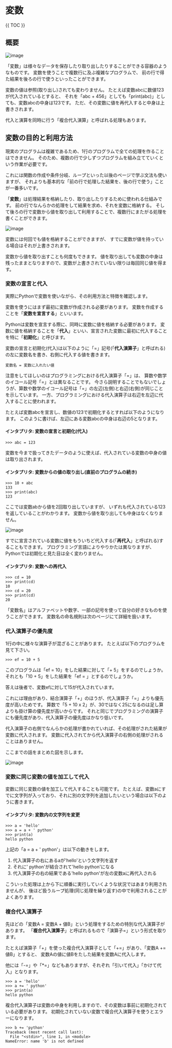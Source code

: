 # 変数

{{ TOC }}

## 概要

![image](./0040_image/03.png)

「変数」は様々なデータを保存したり取り出したりすることができる容器のようなものです。
変数を使うことで複数行に及ぶ複雑なプログラムで、
前の行で得た結果を後ろの行で使うといったことができます。

変数の値は参照(取り出し)されても変わりません。
たとえば変数abcに数値123が代入されているとすると、
それを「abc + 456」としても「print(abc)」としても、変数abcの中身は123です。
ただ、その変数に値を再代入すると中身は上書きされます。

代入と演算を同時に行う「複合代入演算」と呼ばれる処理もあります。

## 変数の目的と利用方法

現実のプログラムは複雑であるため、1行のプログラムで全ての処理を作ることはできません。
そのため、複数の行で少しずつプログラムを組み立てていくという作業が必要です。

これには関数の作成や条件分岐、ループといった以後のページで学ぶ文法も使いますが、
それよりも基本的な「前の行で処理した結果を、後の行で使う」ことが一番多いです。

「**変数**」は処理結果を格納したり、取り出したりするために使われる仕組みです。
前の行でなんらかの処理をして結果を求め、それを変数に格納する。
そして後ろの行で変数から値を取り出して利用することで、複数行にまたがる処理を書くことができます。

![image](./0040_image/01.png)

変数には何回でも値を格納することができますが、
すでに変数が値を持っている場合はそれが上書きされます。

変数から値を取り出すことも何度もできます。
値を取り出しても変数の中身は残ったままとなりますので、変数が上書きされていない限りは毎回同じ値を得ます。

### 変数の宣言と代入

実際にPythonで変数を使いながら、その利用方法と特徴を確認します。

変数を使うにはまず最初に変数が作成される必要があります。
変数を作成することを「**変数を宣言する**」といいます。

Pythonは変数を宣言する際に、同時に変数に値を格納する必要があります。
変数に値を格納することを「**代入**」といい、宣言された変数に最初に代入することを特に「**初期化**」と呼びます。

変数の宣言と初期化(代入)は以下のように「=」記号(「**代入演算子**」と呼ばれる)の左に変数名を書き、右側に代入する値を書きます。

```text
変数名 = 変数に入れたい値
```

注意をしてほしいのはプログラミングにおける代入演算子「=」は、
算数や数学のイコール記号「=」とは異なることです。
今さら説明することでもないでしょうが、算数や数学のイコール記号は「=」の左辺(左側)と右辺(右側)が同じことを示しています。
一方、プログラミングにおける代入演算子は右辺を左辺に代入することに使われます。

たとえば変数abcを宣言し、数値の123で初期化するとすれば以下のようになります。
このように書けば、左辺にある変数abcの中身は右辺の5となります。

#### インタプリタ: 変数の宣言と初期化(代入)

```text
>>> abc = 123
```

変数を今まで扱ってきたデータのように使えば、代入されている変数の中身の値は取り出されます。

#### インタプリタ: 変数からの値の取り出し(直前のプログラムの続き)

```text
>>> 10 + abc
133
>>> print(abc)
123
```

ここでは変数abから値を2回取り出していますが、
いずれも代入されている123を返していることがわかります。
変数から値を取り出しても中身はなくなりません。

![image](./0040_image/02.png)

すでに宣言されている変数に値をもういちど代入する(「**再代入**」と呼ばれる)することもできます。
プログラミング言語によりやりかたは異なりますが、Pythonでは初期化と見た目は全く変わりません。

#### インタプリタ: 変数への再代入

```text
>>> cd = 10
>>> print(cd)
10
>>> cd = 20
>>> print(cd)
20
```

「変数名」はアルファベットや数字、一部の記号を使って自分の好きなものを使うことができます。
変数名の命名規則は次のページにて詳細を扱います。


### 代入演算子の優先度

1行の中に様々な演算子が混ざることがあります。
たとえば以下のプログラムを見て下さい。

```text
>>> ef = 10 + 5
```

このプログラムは「ef = 10」をした結果に対して「+ 5」をするのでしょうか。
それとも「10 + 5」をした結果を「ef = 」とするのでしょうか。

答えは後者で、変数efに対して15が代入されています。

これには理由があり、結合演算子「+」のほうが、代入演算子「=」よりも優先度が高いためです。
算数で「5 + 10 x 2」が、30ではなく25になるのは足し算よりも掛け算の優先度が高いからです。
それと同じでプログラミングの演算子にも優先度があり、代入演算子の優先度はかなり低いです。

代入演算子の右側でなんらかの処理が書かれていれば、その処理がされた結果が変数に代入されます。
変数に代入されてから代入演算子の右側の処理がされることはありません。

ここまでの話をまとめた図を示します。

![image](./0040_image/03.png)

### 変数に同じ変数の値を加工して代入

変数に同じ変数の値を加工して代入することも可能です。
たとえば、変数aにすでに文字列が入っており、それに別の文字列を追加したいという場合は以下のように書きます。

#### インタプリタ: 変数内の文字列を変更

```text
>>> a = 'hello'
>>> a = a + ' python'
>>> print(a)
hello python
```

上記の「a = a + ' python'」は以下の動きをします。

1.	代入演算子の右にあるaが'hello'という文字列を返す
2.	それに' python'が結合されて'hello python'になる
3.	代入演算子の右の結果である'hello python'が左の変数aに再代入される

こういった処理は上から下に順番に実行していくような状況ではあまり利用されませんが、
後ほど扱うループ処理(同じ処理を繰り返す)の中で利用されることがよくあります。

### 複合代入演算子

先ほどの「変数A = 変数A + 値B」という処理をするための特別な代入演算子があります。
「**複合代入演算子**」と呼ばれるもので「演算子=」という形式を取ります。

たとえば演算子「+」を使った複合代入演算子として「+=」があり、「変数A += 値B」とすると、
変数Aの値に値Bをたした結果を変数Aに代入します。

他には「-=」や「\*=」などもありますが、それぞれ「引いて代入」「かけて代入」となります。

```text
>>> a = 'hello'
>>> a += ' python'
>>> print(a)
hello python
```

複合代入演算子は変数の中身を利用しますので、その変数は事前に初期化されている必要があります。
初期化されていない変数で複合代入演算子を使うとエラーになります。

```text
>>> b += 'python'
Traceback (most recent call last):
  File "<stdin>", line 1, in <module>
NameError: name 'b' is not defined
```
